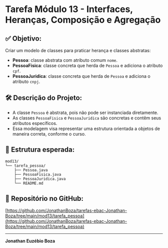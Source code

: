 # Tarefa Módulo 13 - Interfaces, Heranças, Composição e Agregação

## ✅ Objetivo:
Criar um modelo de classes para praticar herança e classes abstratas:

- **Pessoa**: classe abstrata com atributo comum `nome`.
- **PessoaFisica**: classe concreta que herda de `Pessoa` e adiciona o atributo `cpf`.
- **PessoaJuridica**: classe concreta que herda de `Pessoa` e adiciona o atributo `cnpj`.

## 🛠️ Descrição do Projeto:
- A classe `Pessoa` é abstrata, pois não pode ser instanciada diretamente.
- As classes `PessoaFisica` e `PessoaJuridica` são concretas e contêm seus atributos específicos.
- Essa modelagem visa representar uma estrutura orientada a objetos de maneira correta, conforme o curso.

## 📂 Estrutura esperada:
```
mod13/
└── tarefa_pessoa/
    ├── Pessoa.java
    ├── PessoaFisica.java
    ├── PessoaJuridica.java
    └── README.md
```

## 🔗 Repositório no GitHub:
[https://github.com/JonathanBoza/tarefas-ebac-Jonathan-Boza/tree/main/mod13/tarefa_pessoa](https://github.com/JonathanBoza/tarefas-ebac-Jonathan-Boza/tree/main/mod13/tarefa_pessoa)

---

**Jonathan Euzébio Boza**